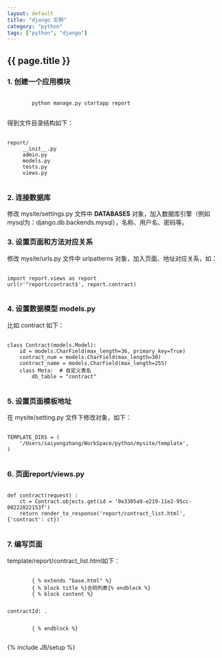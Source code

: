 ```yaml
---
layout: default
title: "django 实例"
category: "python"
tags: ["python", "django"]
---
```

<h2>{{ page.title }}</h2>
<h3>1. 创建一个应用模块</h3>
<pre>
	<code>
		python manage.py startapp report
	</code>
</pre>
<p>得到文件目录结构如下：</p>
<pre>
	<code>
report/
     __init__.py
     admin.py
     models.py
     tests.py
     views.py
    </code>
</pre>

<h3>2. 连接数据库</h3>
<p>
修改 mysite/settings.py 文件中 <strong>DATABASES</strong> 对象，加入数据库引擎（例如mysql为：django.db.backends.mysql），名称、用户名、密码等。
</p>

<h3>3. 设置页面和方法对应关系</h3>
<p>
修改 mysite/urls.py 文件中 urlpatterns 对象，加入页面、地址对应关系，如：
</p>
<pre>
	<code>
import report.views as report 
url(r'^report/contract$', report.contract)
	</code>
</pre>

<h3>4. 设置数据模型 models.py</h3>
<p>
比如 contract 如下：
</p>
<pre>
	<code>
class Contract(models.Model):
    id = models.CharField(max_length=36, primary_key=True)
    contract_num = models.CharField(max_length=30)
    contract_name = models.CharField(max_length=255)
    class Meta:  # 自定义表名
    	db_table = "contract"
	</code>
</pre>

<h3>5. 设置页面模板地址</h3>
<p>
在 mysite/setting.py 文件下修改对象，如下：
</p>
<pre>
	<code>
TEMPLATE_DIRS = (
    '/Users/saiyongzhang/WorkSpace/python/mysite/template',
)
	</code>
</pre>

<h3>6. 页面report/views.py</h3>
<pre>
	<code>
def contract(request) :
    ct = Contract.objects.get(id = '0e3305a9-e219-11e2-95cc-00222822153f')
    return render_to_response('report/contract_list.html', {'contract': ct})
	</code>
</pre>

<h3>7. 编写页面 </h3>
<p>
template/report/contract_list.html如下：
</p>
<pre>
	<code>
		{ % extends "base.html" %}
		{ % block title %}合同列表{% endblock %}
		{ % block content %}
		<p>contractId: .</p>
		{ % endblock %}
	</code>
</pre>
{% include JB/setup %}